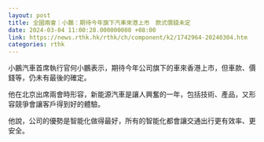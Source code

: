 ```yaml
---
layout: post
title: 全國兩會｜小鵬：期待今年旗下汽車來港上市　款式價錢未定
date: 2024-03-04 11:00:28.000000000 +08:00
link: https://news.rthk.hk/rthk/ch/component/k2/1742964-20240304.htm
categories: rthk
---
```


小鵬汽車首席執行官何小鵬表示，期待今年公司旗下的車來香港上市，但車款、價錢等，仍未有最後的確定。

他在北京出席兩會時形容，新能源汽車是讓人興奮的一年，包括技術、產品，又形容競爭會讓客戶得到好的體驗。

他說，公司的優勢是智能化做得最好，所有的智能化都會讓交通出行更有效率、更安全。
